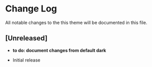 # Change Log

All notable changes to the this theme will be documented in this file.

## [Unreleased]
- **to do: document changes from default dark**

- Initial release
